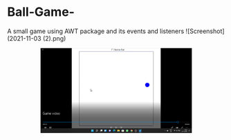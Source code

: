# Ball-Game-
A small game using AWT package and its events and listeners
![Screenshot](2021-11-03 (2).png)
<p align="center">
  <img src="2021-11-03 (2).png" width="350" title="hover text">
 
</p>
